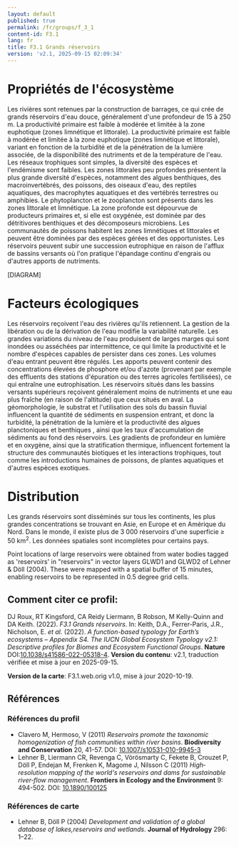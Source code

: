 ```yaml
---
layout: default
published: true
permalink: /fr/groups/f_3_1
content-id: F3.1
lang: fr
title: F3.1 Grands réservoirs
version: 'v2.1, 2025-09-15 02:09:34'
---
```




# Propriétés de l'écosystème
 
Les rivières sont retenues par la construction de barrages, ce qui crée
de grands réservoirs d\'eau douce, généralement d\'une profondeur de 15
à 250 m. La productivité primaire est faible à modérée et limitée à la
zone euphotique (zones limnétique et littorale). La productivité
primaire est faible à modérée et limitée à la zone euphotique (zones
limnétique et littorale), variant en fonction de la turbidité et de la
pénétration de la lumière associée, de la disponibilité des nutriments
et de la température de l\'eau. Les réseaux trophiques sont simples, la
diversité des espèces et l\'endémisme sont faibles. Les zones littorales
peu profondes présentent la plus grande diversité d\'espèces, notamment
des algues benthiques, des macroinvertébrés, des poissons, des oiseaux
d\'eau, des reptiles aquatiques, des macrophytes aquatiques et des
vertébrés terrestres ou amphibies. Le phytoplancton et le zooplancton
sont présents dans les zones littorale et limnétique. La zone profonde
est dépourvue de producteurs primaires et, si elle est oxygénée, est
dominée par des détritivores benthiques et des décomposeurs microbiens.
Les communautés de poissons habitent les zones limnétiques et littorales
et peuvent être dominées par des espèces gérées et des opportunistes.
Les réservoirs peuvent subir une succession eutrophique en raison de
l\'afflux de bassins versants où l\'on pratique l\'épandage continu
d\'engrais ou d\'autres apports de nutriments.

[DIAGRAM]

# Facteurs écologiques
 
Les réservoirs reçoivent l\'eau des rivières qu\'ils retiennent. La
gestion de la libération ou de la dérivation de l\'eau modifie la
variabilité naturelle. Les grandes variations du niveau de l\'eau
produisent de larges marges qui sont inondées ou asséchées par
intermittence, ce qui limite la productivité et le nombre d\'espèces
capables de persister dans ces zones. Les volumes d\'eau entrant peuvent
être régulés. Les apports peuvent contenir des concentrations élevées de
phosphore et/ou d\'azote (provenant par exemple des effluents des
stations d\'épuration ou des terres agricoles fertilisées), ce qui
entraîne une eutrophisation. Les réservoirs situés dans les bassins
versants supérieurs reçoivent généralement moins de nutriments et une
eau plus fraîche (en raison de l\'altitude) que ceux situés en aval. La
géomorphologie, le substrat et l\'utilisation des sols du bassin fluvial
influencent la quantité de sédiments en suspension entrant, et donc la
turbidité, la pénétration de la lumière et la productivité des algues
planctoniques et benthiques , ainsi que les taux d\'accumulation de
sédiments au fond des réservoirs. Les gradients de profondeur en lumière
et en oxygène, ainsi que la stratification thermique, influencent
fortement la structure des communautés biotiques et les interactions
trophiques, tout comme les introductions humaines de poissons, de
plantes aquatiques et d\'autres espèces exotiques.
 
# Distribution
 
Les grands réservoirs sont disséminés sur tous les continents, les plus
grandes concentrations se trouvant en Asie, en Europe et en Amérique du
Nord. Dans le monde, il existe plus de 3 000 réservoirs d\'une
superficie ≥ 50 km<sup>2</sup>. Les données spatiales sont incomplètes pour
certains pays.

Point locations of large reservoirs were obtained from water bodies tagged as 'reservoirs' in "reservoirs" in vector layers GLWD1 and GLWD2 of Lehner & Döll (2004). These were mapped with a spatial buffer of 15 minutes, enabling reservoirs to be represented in 0.5 degree grid cells.

## Comment citer ce profil:

DJ Roux, RT Kingsford, CA Reidy Liermann, B Robson, M Kelly-Quinn and DA Keith. (2022). *F3.1 Grands réservoirs*. In: Keith, D.A., Ferrer-Paris, J.R., Nicholson, E. *et al.* (2022). *A function-based typology for Earth’s ecosystems – Appendix S4. The IUCN Global Ecosystem Typology v2.1: Descriptive profiles for Biomes and Ecosystem Functional Groups*. **Nature** DOI:[10.1038/s41586-022-05318-4](https://doi.org/10.1038/s41586-022-05318-4).
**Version du contenu**: v2.1, traduction vérifiée et mise à jour en 2025-09-15.

**Version de la carte**: F3.1.web.orig v1.0, mise à jour 2020-10-19.

## Références

### Références du profil

* Clavero M, Hermoso, V (2011) *Reservoirs promote the taxonomic homogenization of fish communities within river basins*. **Biodiversity and Conservation** 20, 41-57. DOI: [10.1007/s10531-010-9945-3](http://doi.org/10.1007/s10531-010-9945-3)
* Lehner B, Liermann CR, Revenga C, Vörösmarty C, Fekete B, Crouzet P, Döll P, Endejan M, Frenken K, Magome J, Nilsson C  (2011) *High‐resolution mapping of the world's reservoirs and dams for sustainable river‐flow management*. **Frontiers in Ecology and the Environment** 9: 494-502. DOI: [10.1890/100125](http://doi.org/10.1890/100125)

### Références de carte
* Lehner B, Döll P  (2004) *Development and validation of a global database of lakes,reservoirs and wetlands*. **Journal of Hydrology** 296: 1–22.

